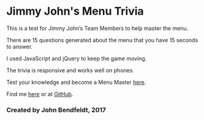 # Jimmy John's Menu Trivia 

This is a test for Jimmy John’s Team Members to help master the menu.

There are 15 questions generated about the menu that you have 15 seconds to answer.

I used JavaScript and jQuery to keep the game moving. 

The trivia is responsive and works well on phones.

Test your knowledge and become a Menu Master [here](https://jimmytrivia.github.io/).


Find me [here](http://johnbendfeldt.com/) or at [GitHub](https://github.com/JohnBendfeldt).

### Created by John Bendfeldt, 2017 
